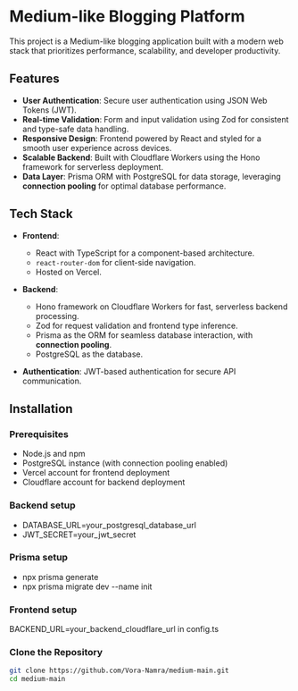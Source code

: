 # Medium-like Blogging Platform

This project is a Medium-like blogging application built with a modern web stack that prioritizes performance, scalability, and developer productivity.

## Features
- **User Authentication**: Secure user authentication using JSON Web Tokens (JWT).
- **Real-time Validation**: Form and input validation using Zod for consistent and type-safe data handling.
- **Responsive Design**: Frontend powered by React and styled for a smooth user experience across devices.
- **Scalable Backend**: Built with Cloudflare Workers using the Hono framework for serverless deployment.
- **Data Layer**: Prisma ORM with PostgreSQL for data storage, leveraging **connection pooling** for optimal database performance.

## Tech Stack
- **Frontend**: 
  - React with TypeScript for a component-based architecture.
  - `react-router-dom` for client-side navigation.
  - Hosted on Vercel.

- **Backend**: 
  - Hono framework on Cloudflare Workers for fast, serverless backend processing.
  - Zod for request validation and frontend type inference.
  - Prisma as the ORM for seamless database interaction, with **connection pooling**.
  - PostgreSQL as the database.

- **Authentication**: JWT-based authentication for secure API communication.

## Installation

### Prerequisites
- Node.js and npm
- PostgreSQL instance (with connection pooling enabled)
- Vercel account for frontend deployment
- Cloudflare account for backend deployment


### Backend setup
- DATABASE_URL=your_postgresql_database_url
- JWT_SECRET=your_jwt_secret

### Prisma setup
- npx prisma generate
- npx prisma migrate dev --name init


### Frontend setup
BACKEND_URL=your_backend_cloudflare_url  in config.ts




### Clone the Repository
```bash
git clone https://github.com/Vora-Namra/medium-main.git
cd medium-main



